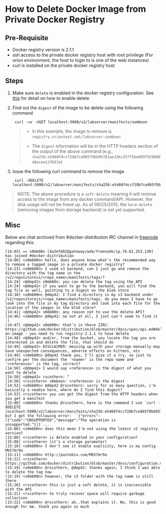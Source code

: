 # How to Delete Docker Image from Private Docker Registry

## Pre-Requisite
* Docker registry version is 2.1.1
* ssh access to the private docker registry host with root privilege (For orion environment, the host to login to is one of the web instances)
* curl is installed on the private docker registry host

## Steps
1. Make sure `delete` is enabled in the docker registry configuration. See [this](https://github.com/docker/distribution/blob/master/docs/configuration.md#delete) for detail on how to enable delete
2. Find out the `digest` of the image to be delete using the following command

        curl -vv -XGET localhost:5000/v2/labserver/manifests/somboon
        
    > * In this example, the image to remove is `registry.oriontest.net/labserver:somboon`
    
    > * The `digest` information will be in the HTTP headers section of the output of the above command (e.g., `sha256:e5460f4ccf28b7ce865f9bb95761ae336c25ff5be059f92988049ecee13f657e`)

3. Issue the following curl command to remove the image 
        
        curl -XDELETE localhost:5000/v2/labserver/manifests/sha256:e5460f4ccf28b7ce865f9bb95761ae336c25ff5be059f92988049ecee13f657e
        
        
> NOTE: The above procedure is a `soft-delete` meaning it will remove access to the image from any docker command/API. However, the disk usage will
not be freed up. As of 09/25/2015, the `hard-delete` (removing images from storage backend) is not yet supported.

## Misc
Below are chat archived from #docker-distribution IRC channel in [freenode](http://webchat.freenode.net/) regarding this:

```
[14:03] == s0mb00n [4a3efd82@gateway/web/freenode/ip.74.62.253.130] has joined #docker-distribution
[14:08] <s0mb00n> hello, does anyone know what's the recommended way to remove a tagged image in a private docker registry?
[14:23] <s0mb00n> I used s3 backend, can I just go and remove the directory with the tag name in the /v2/repositoreis/<repo_name>/manifests/tags/?
[14:24] <@dmp42> s0mb00n: you can delete the tag using the API
[14:24] <@dmp42> if you want to go to the backend, you will find the tag file as well, pointing to a digest on the blob store
[14:38] <s0mb00n> @dmp42: I find a directory in my s3 backend under /v2/repositoreis/<repo_name>/manifests/tags. do you mean I have to go look into the file in my tag directory and look into each file for the location of the images in the blob store?
[14:41] <@dmp42> s0mb00n: any reason not to use the delete API?
[14:46] <s0mb00n> @dmp42: no not at all, I just can't seem to find it :)
[14:47] <@dmp42> s0mb00n: that’s in there IIRC: https://github.com/docker/distribution/blob/master/docs/spec/api.md#deleting-an-image - you need to run registry-2.1.1 to have delete
[14:48] <@dmp42> and/or, from the bucket, you locate the tag you are interested in and delete the file, that should do
[14:49] <@dmp42> DISCLAIMER: messing up with your storage manually may have unexpected consequences, adverse effects on kittens, etc
[14:49] <s0mb00n> @dmp42 thank you, I'll give it a try, so just to confirm per the document the '<name>' is the repo name and '<reference>' is the tag, correct?
[14:50] <@dmp42> I would say <reference> is the digest of what you want to delete
[14:50] <@dmp42> rscothern: ^
[14:50] <rscothern> s0mboon: <reference> is the digest
[14:52] <s0mb00n> @dmp42 @rscothern: sorry for so many question, i'm basically a newbie here, where do I find this digest?
[14:53] <rscothern> you can get the digest from the HTTP headers when you get a manifest
[15:08] <s0mb00n> thanks @rscothern, here is the command I use `curl -XDELETE localhost:5000/v2/labserver/manifests/sha256:e5460f4ccf28b7ce865f9bb95761ae336c25ff5be059f92988049ecee13f657e` but I got the following error:  `{"errors":[{"code":"UNSUPPORTED","message":"The operation is unsupported."}]}`...
[15:08] <s0mb00n> does this mean I'm not using the latest v2 registry version?
[15:08] <rscothern> is delete enabled in your configuration?
[15:08] <rscothern> (it’s a storage parameter)
[15:10] <s0mb00n> I don't see it enable explicity, here is my config Mb57mr9a
[15:11] <s0mb00n> http://pastebin.com/Mb57mr9a
[15:12] <rscothern> https://github.com/docker/distribution/blob/master/docs/configuration.md#delete
[15:19] <s0mb00n> @rscothern, @dmp42: thanks again, I think I was able to delete the tag now
[15:19] <s0mb00n> however, the s3 folder with the tag name is still there
[15:20] <rscothern> this is just a soft delete, it is inaccessible with the API
[15:21] <rscothern> to truly recover space will require garbage collection
[15:22] <s0mb00n> @rscothern: ah..that explains it. No, this is good enough for me. thank you again so much
```
